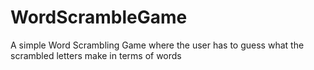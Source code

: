 # WordScrambleGame
A simple Word Scrambling Game where the user has to guess what the scrambled letters make in terms of words
